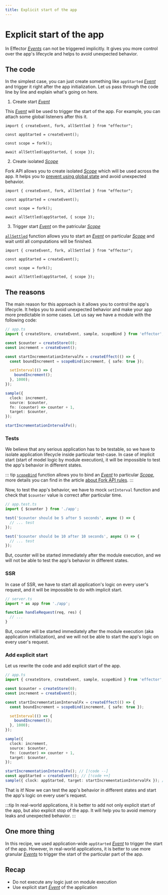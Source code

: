 ```yaml
---
title: Explicit start of the app
---
```


# Explicit start of the app

In Effector [_Events_](https://effector.dev/docs/api/effector/event) can not be triggered implicitly. It gives you more control over the app's lifecycle and helps to avoid unexpected behavior.

## The code

In the simplest case, you can just create something like `appStarted` [_Event_](https://effector.dev/docs/api/effector/event) and trigger it right after the app initialization. Let us pass through the code line by line and explain what's going on here.

1. Create start [_Event_](https://effector.dev/docs/api/effector/event)

This [_Event_](https://effector.dev/docs/api/effector/event) will be used to trigger the start of the app. For example, you can attach some global listeners after this it.

```ts{3}
import { createEvent, fork, allSettled } from "effector";

const appStarted = createEvent();

const scope = fork();

await allSettled(appStarted, { scope });
```

2. Create isolated [_Scope_](https://effector.dev/docs/api/effector/scope)

Fork API allows you to create isolated [_Scope_](https://effector.dev/docs/api/effector/scope) which will be used across the app. It helps you to [prevent using global state](/magazine/global_variables) and avoid unexpected behavior.

```ts{5}
import { createEvent, fork, allSettled } from "effector";

const appStarted = createEvent();

const scope = fork();

await allSettled(appStarted, { scope });
```

3. Trigger start [_Event_](https://effector.dev/docs/api/effector/event) on the patricular [_Scope_](https://effector.dev/docs/api/effector/scope)

[`allSettled`](https://effector.dev/docs/api/effector/allSettled) function allows you to start an [_Event_](https://effector.dev/docs/api/effector/event) on particular [_Scope_](https://effector.dev/docs/api/effector/scope) and wait until all computations will be finished.

```ts{7}
import { createEvent, fork, allSettled } from "effector";

const appStarted = createEvent();

const scope = fork();

await allSettled(appStarted, { scope });
```

## The reasons

The main reason for this approach is it allows you to control the app's lifecycle. It helps you to avoid unexpected behavior and make your app more predictable in some cases. Let us say we have a module with the following code:

```ts
// app.ts
import { createStore, createEvent, sample, scopeBind } from 'effector';

const $counter = createStore(0);
const increment = createEvent();

const startIncrementationIntervalFx = createEffect(() => {
  const boundIncrement = scopeBind(increment, { safe: true });

  setInterval(() => {
    boundIncrement();
  }, 1000);
});

sample({
  clock: increment,
  source: $counter,
  fn: (counter) => counter + 1,
  target: $counter,
});

startIncrementationIntervalFx();
```

### Tests

We believe that any serious application has to be testable, so we have to isolate application lifecycle inside particular test-case. In case of implicit start (start of model logic by module execution), it will be impossible to test the app's behavior in different states.

::: tip
[`scopeBind`](https://effector.dev/docs/api/effector/scopeBind) function allows you to bind an [_Event_](https://effector.dev/docs/api/effector/event) to particular [_Scope_](https://effector.dev/docs/api/effector/scope), more details you can find in the article [about Fork API rules](/magazine/fork_api_rules).
:::

Now, to test the app's behavior, we have to mock `setInterval` function and check that `$counter` value is correct after particular time.

```ts
// app.test.ts
import { $counter } from './app';

test('$counter should be 5 after 5 seconds', async () => {
  // ... test
});

test('$counter should be 10 after 10 seconds', async () => {
  // ... test
});
```

But, counter will be started immediately after the module execution, and we will not be able to test the app's behavior in different states.

### SSR

In case of SSR, we have to start all application's logic on every user's request, and it will be impossible to do with implicit start.

```ts
// server.ts
import * as app from './app';

function handleRequest(req, res) {
  // ...
}
```

But, counter will be started immediately after the module execution (aka application initialization), and we will not be able to start the app's logic on every user's request.

### Add explicit start

Let us rewrite the code and add explicit start of the app.

```ts
// app.ts
import { createStore, createEvent, sample, scopeBind } from 'effector';

const $counter = createStore(0);
const increment = createEvent();

const startIncrementationIntervalFx = createEffect(() => {
  const boundIncrement = scopeBind(increment, { safe: true });

  setInterval(() => {
    boundIncrement();
  }, 1000);
});

sample({
  clock: increment,
  source: $counter,
  fn: (counter) => counter + 1,
  target: $counter,
});

startIncrementationIntervalFx(); // [!code --]
const appStarted = createEvent(); // [!code ++]
sample({ clock: appStarted, target: startIncrementationIntervalFx }); // [!code ++]
```

That is it! Now we can test the app's behavior in different states and start the app's logic on every user's request.

:::tip
In real-world applications, it is better to add not only explicit start of the app, but also explicit stop of the app. It will help you to avoid memory leaks and unexpected behavior.
:::

## One more thing

In this recipe, we used application-wide `appStarted` [_Event_](https://effector.dev/docs/api/effector/event) to trigger the start of the app. However, in real-world applications, it is better to use more granular [_Events_](https://effector.dev/docs/api/effector/event) to trigger the start of the particular part of the app.

## Recap

- Do not execute any logic just on module execution
- Use explicit start [_Event_](https://effector.dev/docs/api/effector/event) of the application

